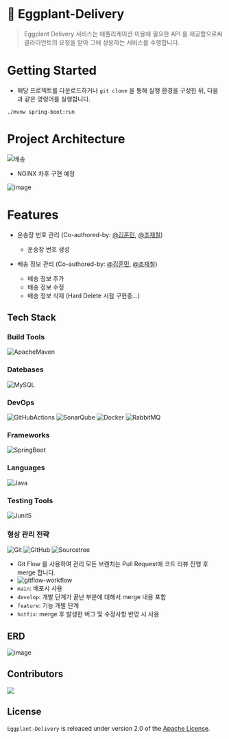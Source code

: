 # 🚚 Eggplant-Delivery
> Eggplant Delivery 서비스는 애플리케이션 이용에 필요한 API 를 제공함으로써   
> 클라이언트의 요청을 받아 그에 상응하는 서비스를 수행합니다.

# Getting Started
- 해당 프로젝트를 다운로드하거나 `git clone` 을 통해 실행 환경을 구성한 뒤, 다음과 같은 명령어를 실행합니다.


```
./mvnw spring-boot:run
```

# Project Architecture

![배송](https://user-images.githubusercontent.com/53285909/184058391-1a8d0582-a190-456c-b1a7-40b7dbf6159a.svg)

- NGINX 차후 구현 예정

![image](https://user-images.githubusercontent.com/53285909/184069587-cee635ea-0f6c-454a-a004-6cbaa69abd1f.png)

# Features

- 운송장 번호 관리 (Co-authored-by: [@김훈민](http://github.com/bunsung92), [@조재철](https://github.com/JoisFe))
  - 운송장 번호 생성

- 배송 정보 관리 (Co-authored-by: [@김훈민](http://github.com/bunsung92), [@조재철](https://github.com/JoisFe))
  - 배송 정보 추가
  - 배송 정보 수정
  - 배송 정보 삭제 (Hard Delete 시점 구현중...)

## Tech Stack
### Build Tools

![ApacheMaven](https://img.shields.io/badge/Maven-C71A36?style=flat&logo=ApacheMaven&logoColor=white)

### Datebases

![MySQL](https://img.shields.io/badge/MySQL-4479A1?style=flat&logo=MySQL&logoColor=white)

### DevOps

![GitHubActions](https://img.shields.io/badge/GitHub%20Actions-2088FF?style=flat&logo=GitHubActions&logoColor=white)
![SonarQube](https://img.shields.io/badge/SonarQube-4E98CD?style=flat&logo=SonarQube&logoColor=white)
![Docker](https://img.shields.io/badge/Docker-2496ED?style=flat&logo=Docker&logoColor=white)
![RabbitMQ](http://img.shields.io/badge/RabbitMQ-FF81F9?style=flat&logo=RabbitMQ&logoColor=#FF6600)

### Frameworks

![SpringBoot](https://img.shields.io/badge/Spring%20Boot-6DB33F?style=flat&logo=SpringBoot&logoColor=white)

### Languages

![Java](https://img.shields.io/badge/Java-ED8B00?style=for-the-badge&logo=java&logoColor=white&style=flat)

### Testing Tools

![Junit5](https://img.shields.io/badge/Junit5-25A162?style=flat&logo=Junit5&logoColor=white)

### 형상 관리 전략

![Git](https://img.shields.io/badge/Git-F05032?style=flat&logo=Git&logoColor=white)
![GitHub](https://img.shields.io/badge/GitHub-181717?style=flat&logo=GitHub&logoColor=white)
![Sourcetree](https://img.shields.io/badge/Sourcetree-0052CC?style=flat&logo=Sourcetree&logoColor=white)

- Git Flow 를 사용하여 관리
  모든 브랜치는 Pull Request에 코드 리뷰 진행 후 merge 합니다.
- ![gitflow-workflow](https://user-images.githubusercontent.com/54662174/183854876-aa8c7e55-ce19-4cbf-ba7c-8921ab7a8ab8.png)
- `main`: 배포시 사용
- `develop`: 개발 단계가 끝난 부분에 대해서 merge 내용 포함
- `feature`: 기능 개발 단계
- `hotfix`: merge 후 발생한 버그 및 수정사항 반영 시 사용

## ERD
![image](https://user-images.githubusercontent.com/53285909/184069243-7778ccaf-c36d-4562-ac86-2f3debc66599.png)
## Contributors

<a href="https://github.com/nhn-academy/eggplant-delivery/graphs/contributors">
<img src="https://contrib.rocks/image?repo=nhn-academy/eggplant-delivery" />
</a>


## License

`Eggplant-Delivery` is released under version 2.0 of the [Apache License](https://www.apache.org/licenses/LICENSE-2.0).
